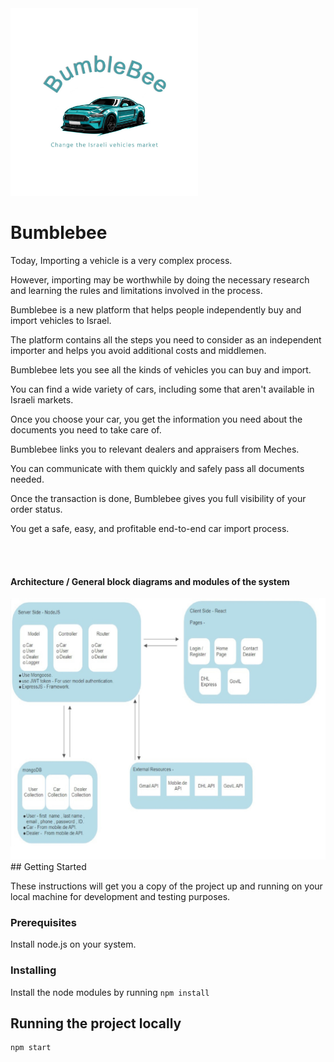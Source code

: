 <img src="client/public/bumblebee.jpeg" width="300">

# Bumblebee

Today, Importing a vehicle is a very complex process.

However, importing may be worthwhile by doing the necessary research and learning the rules and limitations involved in the process.

Bumblebee is a new platform that helps people independently buy and import vehicles to Israel. 

The platform contains all the steps you need to consider as an independent importer and helps you avoid additional costs and middlemen.

Bumblebee lets you see all the kinds of vehicles you can buy and import. 

You can find a wide variety of cars, including some that aren't available in Israeli markets.

Once you choose your car, you get the information you need about the documents you need to take care of. 

Bumblebee links you to relevant dealers and appraisers from Meches. 

You can communicate with them quickly and safely pass all documents needed.

Once the transaction is done, Bumblebee gives you full visibility of your order status.

You get a safe, easy, and profitable end-to-end car import process.  

<br/>
<br/>

#### Architecture / General block diagrams and modules of the system
 
<img src="client/public/Architecture.jpg" width="600">

<br/>
## Getting Started

These instructions will get you a copy of the project up and running on your local machine for development and testing purposes. 

### Prerequisites

Install node.js on your system.<br/>


### Installing

Install the node modules by running
    ```
    npm install
    ```

## Running the project locally
```
npm start
```
